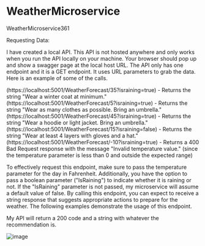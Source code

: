 # WeatherMicroservice
WeatherMicroservice361

Requesting Data: 

I have created a local API. This API is not hosted anywhere and only works when you run the API locally on your machine. Your browser should pop up and show a swagger page at the local host URL. The API only has one endpoint and it is a GET endpoint. It uses URL parameters to grab the data. Here is an example of some of the calls. 

(https://localhost:5001/WeatherForecast/35?israining=true) - Returns the string "Wear a winter coat at minimum."
(https://localhost:5001/WeatherForecast/5?israining=true) - Returns the string "Wear as many clothes as possible. Bring an umbrella."
(https://localhost:5001/WeatherForecast/45?israining=true) - Returns the string "Wear a hoodie or light jacket. Bring an umbrella."
(https://localhost:5001/WeatherForecast/15?israining=false) - Returns the string "Wear at least 4 layers with gloves and a hat."
(https://localhost:5001/WeatherForecast/-10?israining=true) - Returns a 400 Bad Request response with the message "Invalid temperature value." (since the temperature parameter is less than 0 and outside the expected range)

To effectively request this endpoint, make sure to pass the temperature parameter for the day in Fahrenheit. Additionally, you have the option to pass a boolean parameter ("IsRaining") to indicate whether it is raining or not. If the "IsRaining" parameter is not passed, my microservice will assume a default value of false. By calling this endpoint, you can expect to receive a string response that suggests appropriate actions to prepare for the weather. The following examples demonstrate the usage of this endpoint.

My API will return a 200 code and a string with whatever the recommendation is. 



![image](https://user-images.githubusercontent.com/68794174/237000587-4a92cfca-480b-4887-8305-06e3aa5e81de.png)

